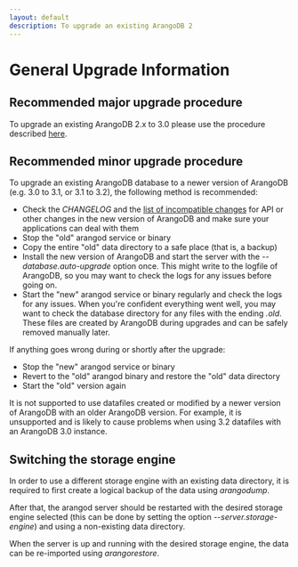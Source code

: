 ```yaml
---
layout: default
description: To upgrade an existing ArangoDB 2
---
```

General Upgrade Information
===========================

Recommended major upgrade procedure
-----------------------------------

To upgrade an existing ArangoDB 2.x to 3.0 please use the procedure described
[here](administration-upgrading-upgrading30.html).

Recommended minor upgrade procedure
-----------------------------------

To upgrade an existing ArangoDB database to a newer version of ArangoDB 
(e.g. 3.0 to 3.1, or 3.1 to 3.2), the following method is recommended:

* Check the *CHANGELOG* and the
  [list of incompatible changes](release-notes-upgrading-changes32.html) for API or
  other changes in the new version of ArangoDB and make sure your applications
  can deal with them
* Stop the "old" arangod service or binary
* Copy the entire "old" data directory to a safe place (that is, a backup)
* Install the new version of ArangoDB and start the server with
  the *--database.auto-upgrade* option once. This might write to the logfile of ArangoDB,
  so you may want to check the logs for any issues before going on.
* Start the "new" arangod service or binary regularly and check the logs for any
  issues. When you're confident everything went well, you may want to check the
  database directory for any files with the ending *.old*. These files are
  created by ArangoDB during upgrades and can be safely removed manually later.

If anything goes wrong during or shortly after the upgrade:

* Stop the "new" arangod service or binary
* Revert to the "old" arangod binary and restore the "old" data directory
* Start the "old" version again

It is not supported to use datafiles created or modified by a newer
version of ArangoDB with an older ArangoDB version. For example, it is
unsupported and is likely to cause problems when using 3.2 datafiles
with an ArangoDB 3.0 instance.

Switching the storage engine
----------------------------

In order to use a different storage engine with an existing data directory,
it is required to first create a logical backup of the data using *arangodump*.

After that, the arangod server should be restarted with the desired storage
engine selected (this can be done by setting the option *--server.storage-engine*) 
and using a non-existing data directory.

When the server is up and running with the desired storage engine, the data
can be re-imported using *arangorestore*.
